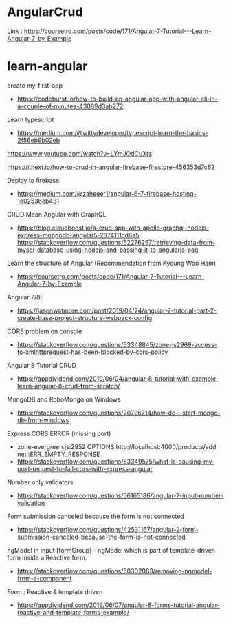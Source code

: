 # AngularCrud

Link : https://coursetro.com/posts/code/171/Angular-7-Tutorial---Learn-Angular-7-by-Example

# learn-angular

create my-first-app

- https://codeburst.io/how-to-build-an-angular-app-with-angular-cli-in-a-couple-of-minutes-43089d3ab272

Learn typescript

- https://medium.com/@wittydeveloper/typescript-learn-the-basics-2f56eb9b02eb

https://www.youtube.com/watch?v=LYmJOdCuXrs

https://itnext.io/how-to-crud-in-angular-firebase-firestore-456353d7c62

Deploy to firebase:

- https://medium.com/@zaheeer1/angular-6-7-firebase-hosting-1e02536eb431

CRUD Mean Angular with GraphQL

- https://blog.cloudboost.io/a-crud-app-with-apollo-graphql-nodejs-express-mongodb-angular5-2874111cd6a5
  https://stackoverflow.com/questions/52276297/retrieving-data-from-mysql-database-using-nodejs-and-passing-it-to-angularjs-pag

Learn the structure of Angular (Recommendation from Kyoung Woo Ham)

- https://coursetro.com/posts/code/171/Angular-7-Tutorial---Learn-Angular-7-by-Example

Angular 7/8:
- https://jasonwatmore.com/post/2019/04/24/angular-7-tutorial-part-2-create-base-project-structure-webpack-config


CORS problem on console
- https://stackoverflow.com/questions/53348845/zone-js2969-access-to-xmlhttprequest-has-been-blocked-by-cors-policy


Angular 8 Tutorial CRUD
- https://appdividend.com/2019/06/04/angular-8-tutorial-with-example-learn-angular-8-crud-from-scratch/

MongoDB and RoboMongo on Windows
- https://stackoverflow.com/questions/20796714/how-do-i-start-mongo-db-from-windows


Express CORS ERROR (missing port)
- zone-evergreen.js:2952 OPTIONS http://localhost:4000/products/add net::ERR_EMPTY_RESPONSE
- https://stackoverflow.com/questions/53349575/what-is-causing-my-post-request-to-fail-cors-with-express-angular

Number only validators
- https://stackoverflow.com/questions/56165186/angular-7-input-number-validation

Form submission canceled because the form is not connected
- https://stackoverflow.com/questions/42531167/angular-2-form-submission-canceled-because-the-form-is-not-connected

ngModel in input [formGroup] - ngModel which is part of template-driven form inside a Reactive form.
- https://stackoverflow.com/questions/50302083/removing-ngmodel-from-a-component

Form : Reactive & template driven
- https://appdividend.com/2019/06/07/angular-8-forms-tutorial-angular-reactive-and-template-forms-example/
